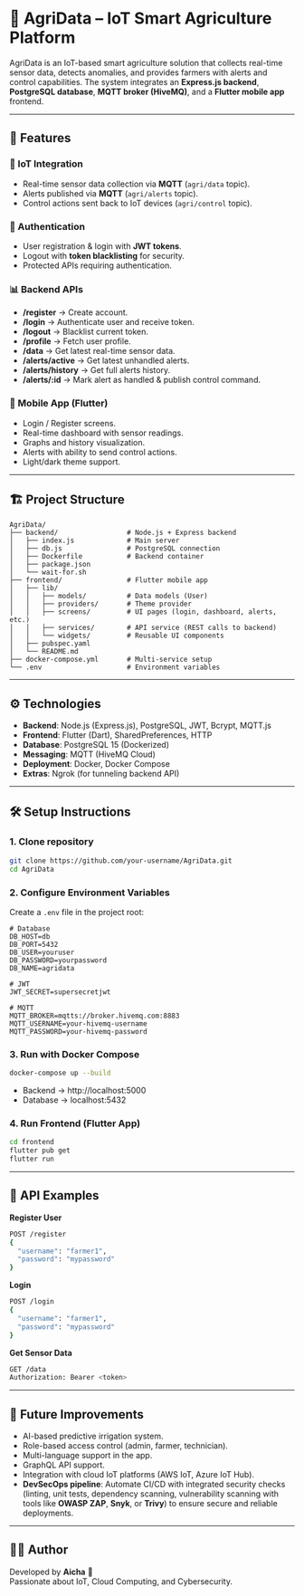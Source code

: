# 🌱 AgriData – IoT Smart Agriculture Platform  

AgriData is an IoT-based smart agriculture solution that collects real-time sensor data, detects anomalies, and provides farmers with alerts and control capabilities. The system integrates an **Express.js backend**, **PostgreSQL database**, **MQTT broker (HiveMQ)**, and a **Flutter mobile app** frontend.  

---

## 🚀 Features  

### 📡 IoT Integration  
- Real-time sensor data collection via **MQTT** (`agri/data` topic).  
- Alerts published via **MQTT** (`agri/alerts` topic).  
- Control actions sent back to IoT devices (`agri/control` topic).  

### 🔐 Authentication  
- User registration & login with **JWT tokens**.  
- Logout with **token blacklisting** for security.  
- Protected APIs requiring authentication.  

### 📊 Backend APIs  
- **/register** → Create account.  
- **/login** → Authenticate user and receive token.  
- **/logout** → Blacklist current token.  
- **/profile** → Fetch user profile.  
- **/data** → Get latest real-time sensor data.  
- **/alerts/active** → Get latest unhandled alerts.  
- **/alerts/history** → Get full alerts history.  
- **/alerts/:id** → Mark alert as handled & publish control command.  

### 📱 Mobile App (Flutter)  
- Login / Register screens.  
- Real-time dashboard with sensor readings.  
- Graphs and history visualization.  
- Alerts with ability to send control actions.  
- Light/dark theme support.  

---

## 🏗️ Project Structure  

```
AgriData/
├── backend/                 # Node.js + Express backend
│   ├── index.js             # Main server
│   ├── db.js                # PostgreSQL connection
│   ├── Dockerfile           # Backend container
│   ├── package.json
│   └── wait-for.sh
├── frontend/                # Flutter mobile app
│   ├── lib/
│   │   ├── models/          # Data models (User)
│   │   ├── providers/       # Theme provider
│   │   ├── screens/         # UI pages (login, dashboard, alerts, etc.)
│   │   ├── services/        # API service (REST calls to backend)
│   │   └── widgets/         # Reusable UI components
│   ├── pubspec.yaml
│   └── README.md
├── docker-compose.yml       # Multi-service setup
└── .env                     # Environment variables
```

---

## ⚙️ Technologies  

- **Backend**: Node.js (Express.js), PostgreSQL, JWT, Bcrypt, MQTT.js  
- **Frontend**: Flutter (Dart), SharedPreferences, HTTP  
- **Database**: PostgreSQL 15 (Dockerized)  
- **Messaging**: MQTT (HiveMQ Cloud)  
- **Deployment**: Docker, Docker Compose  
- **Extras**: Ngrok (for tunneling backend API)  

---

## 🛠️ Setup Instructions  

### 1. Clone repository  
```bash
git clone https://github.com/your-username/AgriData.git
cd AgriData
```

### 2. Configure Environment Variables  
Create a `.env` file in the project root:  
```env
# Database
DB_HOST=db
DB_PORT=5432
DB_USER=youruser
DB_PASSWORD=yourpassword
DB_NAME=agridata

# JWT
JWT_SECRET=supersecretjwt

# MQTT
MQTT_BROKER=mqtts://broker.hivemq.com:8883
MQTT_USERNAME=your-hivemq-username
MQTT_PASSWORD=your-hivemq-password
```

### 3. Run with Docker Compose  
```bash
docker-compose up --build
```
- Backend → http://localhost:5000  
- Database → localhost:5432  

### 4. Run Frontend (Flutter App)  
```bash
cd frontend
flutter pub get
flutter run
```

---

## 📱 API Examples  

**Register User**  
```bash
POST /register
{
  "username": "farmer1",
  "password": "mypassword"
}
```

**Login**  
```bash
POST /login
{
  "username": "farmer1",
  "password": "mypassword"
}
```

**Get Sensor Data**  
```bash
GET /data
Authorization: Bearer <token>
```

---

## 🔮 Future Improvements  

- AI-based predictive irrigation system.  
- Role-based access control (admin, farmer, technician).  
- Multi-language support in the app.  
- GraphQL API support.  
- Integration with cloud IoT platforms (AWS IoT, Azure IoT Hub).  
- **DevSecOps pipeline**: Automate CI/CD with integrated security checks (linting, unit tests, dependency scanning, vulnerability scanning with tools like **OWASP ZAP**, **Snyk**, or **Trivy**) to ensure secure and reliable deployments.  

---

## 👩‍💻 Author  

Developed by **Aicha** 🌸  
Passionate about IoT, Cloud Computing, and Cybersecurity.  
